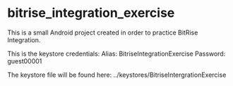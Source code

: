 # bitrise_integration_exercise
This is a small Android project created in order to practice BitRise Integration.

This is the keystore credentials:
Alias: BitriseIntegrationExercise
Password: guest00001

The keystore file will be found here: ../keystores/BitriseIntergrationExercise